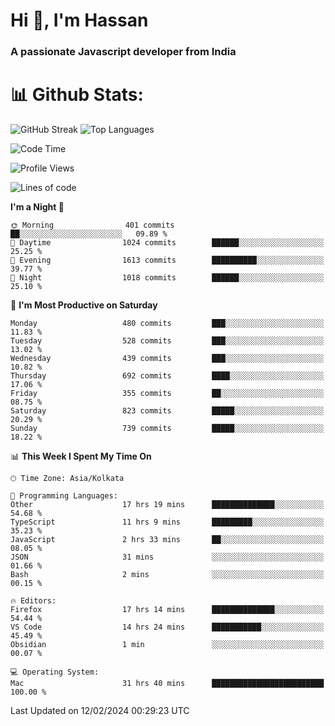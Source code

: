 # Hi 👋, I'm Hassan
### A passionate Javascript developer from India


# 📊 Github Stats:
![GitHub Streak](https://github-readme-streak-stats.herokuapp.com/?user=codeblooded47&theme=dracula&hide_border=false)
![Top Languages](https://github-readme-stats.vercel.app/api/top-langs/?username=codeblooded47&layout=compact&theme=dracula)



<!--START_SECTION:waka-->
![Code Time](http://img.shields.io/badge/Code%20Time-267%20hrs%2022%20mins-blue)

![Profile Views](http://img.shields.io/badge/Profile%20Views-9-blue)

![Lines of code](https://img.shields.io/badge/From%20Hello%20World%20I%27ve%20Written-23.4%20million%20lines%20of%20code-blue)

**I'm a Night 🦉** 

```text
🌞 Morning                401 commits         ██░░░░░░░░░░░░░░░░░░░░░░░   09.89 % 
🌆 Daytime                1024 commits        ██████░░░░░░░░░░░░░░░░░░░   25.25 % 
🌃 Evening                1613 commits        ██████████░░░░░░░░░░░░░░░   39.77 % 
🌙 Night                  1018 commits        ██████░░░░░░░░░░░░░░░░░░░   25.10 % 
```
📅 **I'm Most Productive on Saturday** 

```text
Monday                   480 commits         ███░░░░░░░░░░░░░░░░░░░░░░   11.83 % 
Tuesday                  528 commits         ███░░░░░░░░░░░░░░░░░░░░░░   13.02 % 
Wednesday                439 commits         ███░░░░░░░░░░░░░░░░░░░░░░   10.82 % 
Thursday                 692 commits         ████░░░░░░░░░░░░░░░░░░░░░   17.06 % 
Friday                   355 commits         ██░░░░░░░░░░░░░░░░░░░░░░░   08.75 % 
Saturday                 823 commits         █████░░░░░░░░░░░░░░░░░░░░   20.29 % 
Sunday                   739 commits         █████░░░░░░░░░░░░░░░░░░░░   18.22 % 
```


📊 **This Week I Spent My Time On** 

```text
🕑︎ Time Zone: Asia/Kolkata

💬 Programming Languages: 
Other                    17 hrs 19 mins      ██████████████░░░░░░░░░░░   54.68 % 
TypeScript               11 hrs 9 mins       █████████░░░░░░░░░░░░░░░░   35.23 % 
JavaScript               2 hrs 33 mins       ██░░░░░░░░░░░░░░░░░░░░░░░   08.05 % 
JSON                     31 mins             ░░░░░░░░░░░░░░░░░░░░░░░░░   01.66 % 
Bash                     2 mins              ░░░░░░░░░░░░░░░░░░░░░░░░░   00.15 % 

🔥 Editors: 
Firefox                  17 hrs 14 mins      ██████████████░░░░░░░░░░░   54.44 % 
VS Code                  14 hrs 24 mins      ███████████░░░░░░░░░░░░░░   45.49 % 
Obsidian                 1 min               ░░░░░░░░░░░░░░░░░░░░░░░░░   00.07 % 

💻 Operating System: 
Mac                      31 hrs 40 mins      █████████████████████████   100.00 % 
```


 Last Updated on 12/02/2024 00:29:23 UTC
<!--END_SECTION:waka-->

